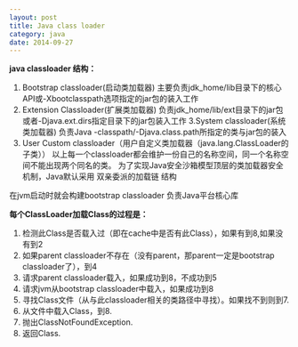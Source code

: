 ```yaml
---
layout: post
title: Java class loader
category: java
date: 2014-09-27
---
```

**java classloader 结构：**

1. Bootstrap classloader(启动类加载器)
主要负责jdk_home/lib目录下的核心API或-Xbootclasspath选项指定的jar包的装入工作
2. Extension Classloader(扩展类加载器)
负责jdk_home/lib/ext目录下的jar包或者-Djava.ext.dirs指定目录下的jar包装入工作
3.System classloader(系统类加载器)
负责Java -classpath/-Djava.class.path所指定的类与jar包的装入
4. User Custom classloader（用户自定义类加载器（java.lang.ClassLoader的子类））
以上每一个classloader都会维护一份自己的名称空间，同一个名称空间不能出现两个同名的类。
为了实现Java安全沙箱模型顶层的类加载器安全机制，Java默认采用 双亲委派的加载链 结构

在jvm启动时就会构建bootstrap classloader 负责Java平台核心库

**每个ClassLoader加载Class的过程是：**

1. 检测此Class是否载入过（即在cache中是否有此Class），如果有到8,如果没有到2
2. 如果parent classloader不存在（没有parent，那parent一定是bootstrap classloader了），到4
3. 请求parent classloader载入，如果成功到8，不成功到5
4. 请求jvm从bootstrap classloader中载入，如果成功到8
5. 寻找Class文件（从与此classloader相关的类路径中寻找）。如果找不到则到7.
6. 从文件中载入Class，到8.
7. 抛出ClassNotFoundException.
8. 返回Class.





